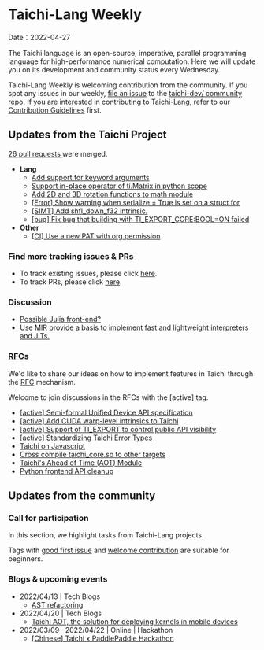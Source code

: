 # Taichi-Lang Weekly 

Date：2022-04-27

The Taichi language is an open-source, imperative, parallel programming language for high-performance numerical computation. Here we will update you on its development and community status every Wednesday.

Taichi-Lang Weekly is welcoming contribution from the community. If you spot any issues in our weekly, [file an issue](https://github.com/taichi-dev/community/issues/new) to the [taichi-dev/ community](https://github.com/taichi-dev/community/) repo. If you are interested in contributing to Taichi-Lang, refer to our [Contribution Guidelines](https://github.com/taichi-dev/taichi/blob/master/CONTRIBUTING.md) first.

## **Updates from the Taichi Project**

[26 pull requests ](https://github.com/taichi-dev/taichi/pulls?q=is:pr+is:closed)were merged.

* **Lang**
    * [Add support for keyword arguments](https://github.com/taichi-dev/taichi/pull/4794)
    * [Support in-place operator of ti.Matrix in python scope](https://github.com/taichi-dev/taichi/pull/4799)
    * [Add 2D and 3D rotation functions to math module](https://github.com/taichi-dev/taichi/pull/4822) 
    * [[Error] Show warning when serialize = True is set on a struct for](https://github.com/taichi-dev/taichi/pull/4844) 
    * [[SIMT] Add shfl_down_f32 intrinsic.](https://github.com/taichi-dev/taichi/pull/4819)
    * [[bug] Fix bug that building with TI_EXPORT_CORE:BOOL=ON failed](https://github.com/taichi-dev/taichi/pull/4850)
* **Other**
    * [[CI] Use a new PAT with org permission](https://github.com/taichi-dev/taichi/pull/4826)

### **Find more tracking** [issues ](https://github.com/taichi-dev/taichi/issues?q=is:issue+is:open+)**&**[ PRs ](https://github.com/taichi-dev/taichi/pulls?q=is:pr+is:open+)

- To track existing issues, please click [here](https://github.com/taichi-dev/taichi/issues?q=is:issue+is:open+).
- To track PRs, please click [here](https://github.com/taichi-dev/taichi/pulls?q=is:pr+is:open+).

### **Discussion**

* [Possible Julia front-end?](https://github.com/taichi-dev/taichi/discussions/4849) 
* [Use MIR provide a basis to implement fast and lightweight interpreters and JITs.](https://github.com/taichi-dev/taichi/discussions/4820) 

### [RFCs ](https://github.com/taichi-dev/taichi/issues?q=is:open+is:issue+label:RFC)

We'd like to share our ideas on how to implement features in Taichi through the [RFC](https://github.com/taichi-dev/taichi/blob/master/docs/rfcs/20220410-rfc-process.md) mechanism.

Welcome to join discussions in the RFCs with the [active] tag.

* [[active] Semi-formal Unified Device API specification](https://github.com/taichi-dev/taichi/issues/4851)
* [[active] Add CUDA warp-level intrinsics to Taichi](https://github.com/taichi-dev/taichi/issues/4631)
* [[active] Support of TI_EXPORT to control public API visibility](https://github.com/taichi-dev/taichi/issues/4097)
* [[active] Standardizing Taichi Error Types](https://github.com/taichi-dev/taichi/issues/3938)
* [Taichi on Javascript](https://github.com/taichi-dev/taichi/issues/3781)
* [Cross compile taichi_core.so to other targets](https://github.com/taichi-dev/taichi/issues/3679)
* [Taichi's Ahead of Time (AOT) Module](https://github.com/taichi-dev/taichi/issues/3642)
* [Python frontend API cleanup](https://github.com/taichi-dev/taichi/issues/3782)

## **Updates from the community**

### **Call for participation**

In this section, we highlight tasks from Taichi-Lang projects.

Tags with [good first issue](https://github.com/taichi-dev/taichi/issues?q=is%3Aopen+is%3Aissue+label%3A%22good+first+issue%22) and [welcome contribution](https://github.com/taichi-dev/taichi/issues?q=is%3Aopen+is%3Aissue+label%3A%22welcome+contribution%22) are suitable for beginners. 

### **Blogs & upcoming events**

* 2022/04/13 | Tech Blogs 
    * [AST refactoring](https://docs.taichi-lang.org/blog/ast-refactoring)
* 2022/04/20 | Tech Blogs 
    * [Taichi AOT, the solution for deploying kernels in mobile devices](https://docs.taichi-lang.org/blog/taichi-aot-the-solution-for-deploying-kernels-in-mobile-devices)
* 2022/03/09--2022/04/22 | Online | Hackathon 
    * [[Chinese] Taichi x PaddlePaddle Hackathon](https://github.com/taichi-dev/hackathons/issues/4)

